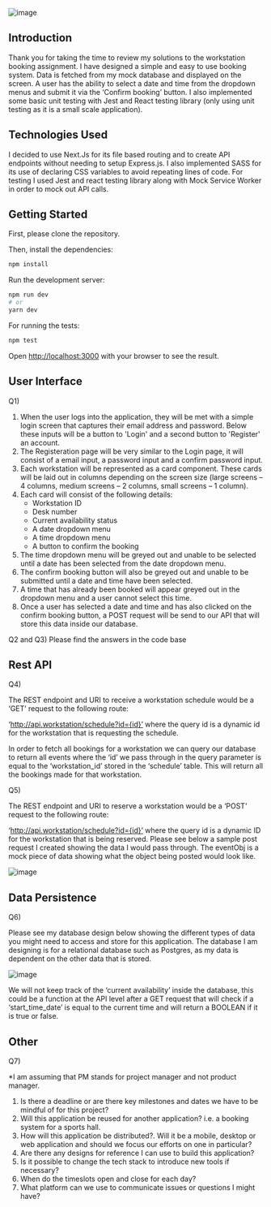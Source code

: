 ![image](https://res.cloudinary.com/dd2duttda/image/upload/v1658830230/Screenshot_2022-07-26_at_10.54.01_m0p3pi.png)

## Introduction
Thank you for taking the time to review my solutions to the workstation booking assignment. I have designed a simple and easy to use booking system. Data is fetched from my mock database and displayed on the screen. A user has the ability to select a date and time from the dropdown menus and submit it via the ‘Confirm booking’ button. I also implemented some basic unit testing with Jest and React testing library (only using unit testing as it is a small scale application).

## Technologies Used
I decided to use Next.Js for its file based routing and to create API endpoints without needing to setup Express.js. I also implemented SASS for its use of declaring CSS variables to avoid repeating lines of code. For testing I used Jest and react testing library along with Mock Service Worker in order to 
mock out API calls.


## Getting Started
First, please clone the repository. 

Then, install the dependencies:
```bash
npm install
```

Run the development server:
```bash
npm run dev
# or
yarn dev
```

For running the tests:
```bash
npm test
```

Open [http://localhost:3000](http://localhost:3000) with your browser to see the result.


## User Interface
Q1)
1. When the user logs into the application, they will be met with a simple login screen that captures their email address and password. Below these inputs will be a button to 'Login' and a second button to 'Register' an account.
2. The Registeration page will be very similar to the Login page, it will consist of a email input, a password input and a confirm password input.
3. Each workstation will be represented as a card component. These cards will be laid out in columns depending on the screen size (large screens – 4 columns, medium screens – 2 columns, small screens – 1 column).
4. Each card will consist of the following details:
    * Workstation ID
    *	Desk number
    * Current availability status
    * A date dropdown menu
    * A time dropdown menu
    * A button to confirm the booking
5.	The time dropdown menu will be greyed out and unable to be selected until a date has been selected from the date dropdown menu.
6.	The confirm booking button will also be greyed out and unable to be submitted until a date and time have been selected.
7. A time that has already been booked will appear greyed out in the dropdown menu and a user cannot select this time.
8.	Once a user has selected a date and time and has also clicked on the confirm booking button, a POST request will be send to our API that will store this data inside our database.

Q2 and Q3)
Please find the answers in the code base

## Rest API
Q4)

The REST endpoint and URI to receive a workstation schedule would be a ‘GET’ request to the following route:

‘http://api.workstation/schedule?id={id}’ where the query id is a dynamic id for the workstation that is requesting the schedule.

In order to fetch all bookings for a workstation we can query our database to return all events where the ‘id’ we pass through in the query parameter is equal to the ‘workstation_id’ stored in the ‘schedule’ table. This will return all the bookings made for that workstation.


Q5)

The REST endpoint and URI to reserve a workstation would be a ‘POST' request to the following route:

‘http://api.workstation/schedule?id={id}’ where the query id is a dynamic ID for the workstation that is being reserved. Please see below a sample post request I created showing the data I would pass through. The eventObj is a mock piece of data showing what the object being posted would look like.

![image](https://res.cloudinary.com/dd2duttda/image/upload/v1658830223/Screenshot_2022-07-26_at_11.10.02_tq3bmr.png)

## Data Persistence
Q6)

Please see my database design below showing the different types of data you might need to access and store for this application. The database I am designing is for a relational database such as Postgres, as my data is dependent on the other data that is stored.

![image](https://res.cloudinary.com/dd2duttda/image/upload/v1658843274/Screenshot_2022-07-26_at_14.47.36_qcjwry.png)

We will not keep track of the ‘current availability’ inside the database, this could be a function at the API level after a GET request that will check if a ‘start_time_date’ is equal to the current time and will return a BOOLEAN if it is true or false.


## Other

Q7) 

*I am assuming that PM stands for project manager and not product manager.

1.	Is there a deadline or are there key milestones and dates we have to be mindful of for this project?
2.	Will this application be reused for another application? i.e. a booking system for a sports hall.
3.	How will this application be distributed?. Will it be a mobile, desktop or web application and should we focus our efforts on one in particular?
4.	Are there any designs for reference I can use to build this application?
5.	Is it possible to change the tech stack to introduce new tools if necessary?
6.	When do the timeslots open and close for each day?
7.	What platform can we use to communicate issues or questions I might have?



